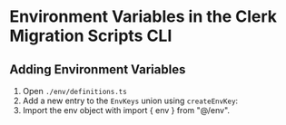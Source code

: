 # Environment Variables in the Clerk Migration Scripts CLI

## Adding Environment Variables

1. Open `./env/definitions.ts`
2. Add a new entry to the `EnvKeys` union using `createEnvKey`:
3. Import the env object with import { env } from "@/env".
